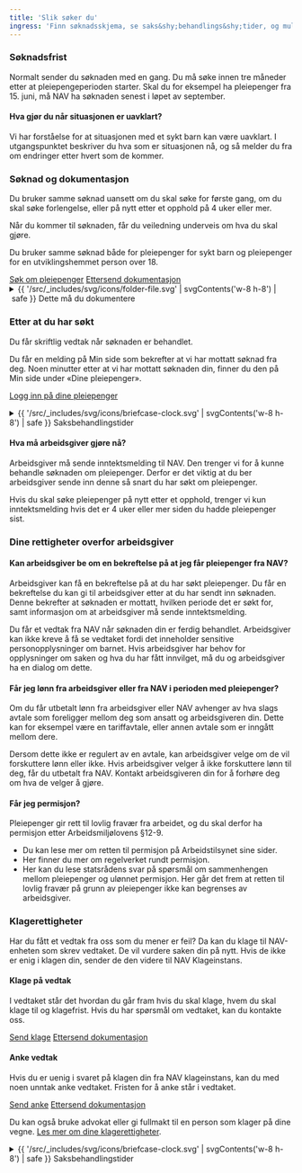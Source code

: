 ```yaml
---
title: 'Slik søker du'
ingress: 'Finn søknadsskjema, se saks&shy;behandlings&shy;tider, og muligheter til å ettersende eller klage på vedtak. '
---
```


### Søknadsfrist

Normalt sender du søknaden med en gang. Du må søke innen tre måneder etter at pleiepengeperioden starter. Skal du for eksempel ha pleiepenger fra 15. juni, må NAV ha søknaden senest i løpet av september.

#### Hva gjør du når situasjonen er uavklart?

Vi har forståelse for at situasjonen med et sykt barn kan være uavklart. I utgangspunktet beskriver du hva som er situasjonen nå, og så melder du fra om endringer etter hvert som de kommer.

### Søknad og dokumentasjon

Du bruker samme søknad uansett om du skal søke for første gang, om du skal søke forlengelse, eller på nytt etter et opphold på 4 uker eller mer.

Når du kommer til søknaden, får du veiledning underveis om hva du skal gjøre.

Du bruker samme søknad både for pleiepenger for sykt barn og pleiepenger for en utviklingshemmet person over 18.

<div class="flex flex-wrap gap-2">
  <a class="button button--primary" href="#">Søk om pleiepenger</a>
  <a class="button button--secondary" href="#">Ettersend dokumentasjon</a>
</div>

<details class="expander">
  <summary>
    <span class="mr-1 -my-1 -ml-9" aria-hidden="true">{{ '/src/_includes/svg/icons/folder-file.svg' | svgContents('w-8 h-8') | safe }}</span>
    Dette må du dokumentere
  </summary>

  {% prose %}
  #### Legeerklæring

  Legeerklæringen skal være skrevet av sykehuslege eller lege i spesialisthelsetjenesten.Hvis du ikke har legeerklæring når du søker, kan den ettersendes til oss.

  #### Inntektsopplysninger

  Er du arbeidstaker må arbeidsgiver sende inntektsmelding når du 

  * søker for første gang
  * søker på nytt etter et opphold i pleiepengene på 4 uker eller mer
  * søker på nytt etter et opphold på mindre enn 4 uker, og det er endring i inntekten

  Er du selvstendig næringsdrivende eller frilanser, trenger du ikke legge ved dokumentasjon på inntekt.

  Får du utbetalt penger fra NAV, trenger du ikke legge ved dokumentasjon på dette.

  Er du midlertidig ute av arbeid, legger du ved skjemaet Krav om sykepenger - midlertidig ute av inntektsgivende arbeid. Dette skjemaet brukes til pleiepenger, i tillegg til sykepenger.
  {% endprose %}
</details>

### Etter at du har søkt

Du får skriftlig vedtak når søknaden er behandlet.

Du får en melding på Min side som bekrefter at vi har mottatt søknad fra deg. Noen minutter etter at vi har mottatt søknaden din, finner du den på Min side under «Dine pleiepenger».

<a class="button button--secondary" href="#">Logg inn på dine pleiepenger</a>

<details class="expander">
  <summary>
    <span class="mr-1 -my-1 -ml-9" aria-hidden="true">{{ '/src/_includes/svg/icons/briefcase-clock.svg' | svgContents('w-8 h-8') | safe }}</span>
    Saksbehandlingstider
  </summary>
  <div class="prose">
    <p>Saksbehandlingstiden er tiden fra vi får søknaden din og til vi har gjort et vedtak. Husk at vi trenger all nødvendig dokumentasjon for å behandle søknaden din.</p>
    <table>
      <thead>
        <tr>
          <th scope="col">Saken gjelder</th>
          <th scope="col">Forventet saksbehandlingstid</th>
        </tr>
      </thead>
      <tbody>
        <tr>
          <th scope="col">Søknad</th>
          <td>8 uker</td>
        </tr>
        <tr>
          <th scope="col">Internasjonal søknad</th>
          <td>6 måneder</td>
        </tr>
      </tbody>
    </table>
  </div>
</details>

#### Hva må arbeidsgiver gjøre nå?

Arbeidsgiver må sende inntektsmelding til NAV. Den trenger vi for å kunne behandle søknaden om pleiepenger. Derfor er det viktig at du ber arbeidsgiver sende inn denne så snart du har søkt om pleiepenger.

Hvis du skal søke pleiepenger på nytt etter et opphold, trenger vi kun inntektsmelding hvis det er 4 uker eller mer siden du hadde pleiepenger sist.

### Dine rettigheter overfor arbeidsgiver

#### Kan arbeidsgiver be om en bekreftelse på at jeg får pleiepenger fra NAV?

Arbeidsgiver kan få en bekreftelse på at du har søkt pleiepenger. Du får en bekreftelse du kan gi til arbeidsgiver etter at du har sendt inn søknaden. Denne bekrefter at søknaden er mottatt, hvilken periode det er søkt for, samt informasjon om at arbeidsgiver må sende inntektsmelding.

Du får et vedtak fra NAV når søknaden din er ferdig behandlet. Arbeidsgiver kan ikke kreve å få se vedtaket fordi det inneholder sensitive personopplysninger om barnet. Hvis arbeidsgiver har behov for opplysninger om saken og hva du har fått innvilget, må du og arbeidsgiver ha en dialog om dette.

#### Får jeg lønn fra arbeidsgiver eller fra NAV i perioden med pleiepenger?

Om du får utbetalt lønn fra arbeidsgiver eller NAV avhenger av hva slags avtale som foreligger mellom deg som ansatt og arbeidsgiveren din. Dette kan for eksempel være en tariffavtale, eller annen avtale som er inngått mellom dere.

Dersom dette ikke er regulert av en avtale, kan arbeidsgiver velge om de vil forskuttere lønn eller ikke. Hvis arbeidsgiver velger å ikke forskuttere lønn til deg, får du utbetalt fra NAV. Kontakt arbeidsgiveren din for å forhøre deg om hva de velger å gjøre.

#### Får jeg permisjon?

Pleiepenger gir rett til lovlig fravær fra arbeidet, og du skal derfor ha permisjon etter Arbeidsmiljølovens §12-9.

- Du kan lese mer om retten til permisjon på Arbeidstilsynet sine sider.
- Her finner du mer om regelverket rundt permisjon.
- Her kan du lese statsrådens svar på spørsmål om sammenhengen mellom pleiepenger og ulønnet permisjon. Her går det frem at retten til lovlig fravær på grunn av pleiepenger ikke kan begrenses av arbeidsgiver.

### Klagerettigheter

Har du fått et vedtak fra oss som du mener er feil? Da kan du klage til NAV-enheten som skrev vedtaket. De vil vurdere saken din på nytt. Hvis de ikke er enig i klagen din, sender de den videre til NAV Klageinstans.

#### Klage på vedtak

I vedtaket står det hvordan du går fram hvis du skal klage, hvem du skal klage til og klagefrist. Hvis du har spørsmål om vedtaket, kan du kontakte oss.

<div class="flex flex-wrap gap-2">
  <a class="button button--primary" href="#">Send klage</a>
  <a class="button button--secondary" href="#">Ettersend dokumentasjon</a>
</div>

#### Anke vedtak

Hvis du er uenig i svaret på klagen din fra NAV klageinstans, kan du med noen unntak anke vedtaket. Fristen for å anke står i vedtaket.

<div class="flex flex-wrap gap-2">
  <a class="button button--primary" href="#">Send anke</a>
  <a class="button button--secondary" href="#">Ettersend dokumentasjon</a>
</div>

Du kan også bruke advokat eller gi fullmakt til en person som klager på dine vegne. [Les mer om dine klagerettigheter](#).

<details class="expander">
  <summary>
    <span class="mr-1 -my-1 -ml-9" aria-hidden="true">{{ '/src/_includes/svg/icons/briefcase-clock.svg' | svgContents('w-8 h-8') | safe }}</span>
    <span>Saksbehandlingstider</span>
  </summary>
  <div class="prose">
    <p>Innhold mangler</p>
  </div>
</details>


